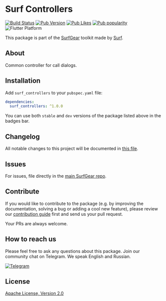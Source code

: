 # Surf Controllers

[![Build Status](https://shields.io/github/workflow/status/surfstudio/SurfGear/build?logo=github&logoColor=white)](https://github.com/surfstudio/SurfGear/tree/main/packages/surf_controllers)
[![Pub Version](https://img.shields.io/pub/v/surf_controllers?logo=dart&logoColor=white)](https://pub.dev/packages/surf_controllers)
[![Pub Likes](https://badgen.net/pub/likes/surf_controllers)](https://pub.dev/packages/surf_controllers)
[![Pub popularity](https://badgen.net/pub/popularity/surf_controllers)](https://pub.dev/packages/surf_controllers/score)
![Flutter Platform](https://badgen.net/pub/flutter-platform/surf_controllers)

This package is part of the [SurfGear](https://github.com/surfstudio/SurfGear) toolkit made by [Surf](https://surf.ru).

## About

Common controller for call dialogs.

## Installation

Add `surf_controllers` to your `pubspec.yaml` file:

```yaml
dependencies:
  surf_controllers: ^1.0.0
```

You can use both `stable` and `dev` versions of the package listed above in the badges bar.

## Changelog

All notable changes to this project will be documented in [this file](./CHANGELOG.md).

## Issues

For issues, file directly in the [main SurfGear repo](https://github.com/surfstudio/SurfGear).

## Contribute

If you would like to contribute to the package (e.g. by improving the documentation, solving a bug or adding a cool new feature), please review our [contribution guide](../../CONTRIBUTING.md) first and send us your pull request.

Your PRs are always welcome.

## How to reach us

Please feel free to ask any questions about this package. Join our community chat on Telegram. We speak English and Russian.

[![Telegram](https://img.shields.io/badge/chat-on%20Telegram-blue.svg)](https://t.me/SurfGear)

## License

[Apache License, Version 2.0](https://www.apache.org/licenses/LICENSE-2.0)
